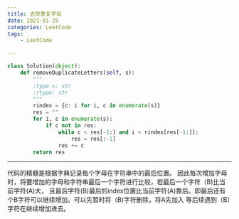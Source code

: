 ```yaml
---
title: 去除重复字母
date: 2021-01-25
categories: LeetCode
tags:
	- LeetCode

---
```


```PYthon
class Solution(object):
    def removeDuplicateLetters(self, s):
        """
        :type s: str
        :rtype: str
        """
        rindex = {c: i for i, c in enumerate(s)}
        res = ""
        for i, c in enumerate(s):
            if c not in res:
                while c < res[-1:] and i < rindex[res[-1:]]:  
                    res = res[:-1]
                res += c
        return res
```

----

代码的精髓是根据字典记录每个字母在字符串中的最后位置。
因此每次增加字母时，将要增加的字母和字符串最后一个字符进行比较，若最后一个字符（B)比当前字符(A)大，
且最后字符(B)最后的index位置比当前字符(A)靠后。即最后还有个B字符可以继续增加。可以先暂时将（B)字符删除，将A先加入
等后续遇到（B）字符在继续增加进去。